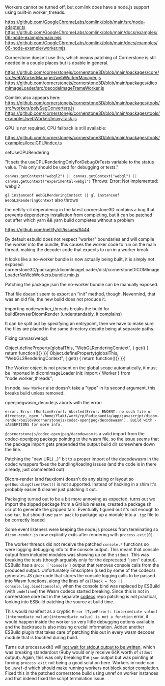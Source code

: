 Workers cannot be turned off, but comlink does have a node.js support using built-in worker_threads.

https://github.com/GoogleChromeLabs/comlink/blob/main/src/node-adapter.ts
https://github.com/GoogleChromeLabs/comlink/blob/main/docs/examples/06-node-example/main.mjs
https://github.com/GoogleChromeLabs/comlink/blob/main/docs/examples/06-node-example/worker.mjs

Cornerstone doesn't use this, which means patching of Cornerstone is still needed in a couple places but is doable in general. 

https://github.com/cornerstonejs/cornerstone3D/blob/main/packages/core/src/webWorkerManager/webWorkerManager.js
https://github.com/cornerstonejs/cornerstone3D/blob/main/packages/dicomImageLoader/src/decodeImageFrameWorker.js

Comlink also appears here:
https://github.com/cornerstonejs/cornerstone3D/blob/main/packages/tools/src/workers/polySegConverters.js
https://github.com/cornerstonejs/cornerstone3D/blob/main/packages/tools/examples/webWorker/heavyTask.js

GPU is not required, CPU fallback is still available:

https://github.com/cornerstonejs/cornerstone3D/blob/main/packages/tools/examples/localCPU/index.ts

setUseCPURendering

"It sets the useCPURenderingOnlyForDebugOrTests variable to the status value. This only should be used for debugging or tests."

`canvas.getContext("webgl2") || canvas.getContext("webgl") || canvas.getContext("experimental-webgl")`
Throws: Error: Not implemented: webgl2

`gl instanceof WebGLRenderingContext || gl instanceof WebGL2RenderingContext`
also throws


the netlify-cli dependency in the latest cornerstone3D contains a bug that prevents dependency installation from completing, but it can be patched out after which yarn && yarn build completes without a problem

https://github.com/netlify/cli/issues/6444

By default esbuild does not respect "worker" boundaries and will compile the worker into the bundle, this causes the worker code to run on the main thread, making the decoder code that expects to run in a worker break.

It looks like a no-worker bundle is now actually being built, it is simply not exposed:
cornerstone3D/packages/dicomImageLoader/dist/cornerstoneDICOMImageLoaderNoWebWorkers.bundle.min.js

Patching the package.json the no-worker bundle can be manually exposed.

That file doesn't seem to export an "init" method, though.
Nevermind, that was an old file, the new build does not produce it.

importing node:worker_threads breaks the build for buildBrowserDicomRender (understandably, it complains)

It can be split out by specifying an entrypoint, then we have to make sure the files are placed in the same directory despite being at separate paths.

Fixing canvas/webgl:

Object.defineProperty(globalThis, "WebGLRenderingContext", { get() { return function(){} }})
Object.defineProperty(globalThis, "WebGL2RenderingContext", { get() { return function(){} }})

The Worker object is not present on the global scope automatically, it must be imported in dicomImageLoader init:
import { Worker } from "node:worker_threads";

In node, `new Worker` also doesn't take a "type" in its second argument, this breaks build unless removed.

openjpegwasm_decode.js aborts with the error:

    error: Error [RuntimeError]: Aborted(Error: ENOENT: no such file or directory, open '/home/flaki/work/rp/Radiopaedia/app/javascript/dicom-render/build/@cornerstonejs/codec-openjpeg/decodewasm'). Build with -sASSERTIONS for more info.

`@cornerstonejs/codec-openjpeg/decodewasm` is a valid import from the codec-openjpeg package pointing to the wasm file, so the issue seems that the package import gets prepended the output build dir somewhere down the line.

Patching the "new URL(...)" bit to a proper import of the decodewasm in the codec wrappers fixes the bundling/loading issues (and the code is in there already, just commented out)

Dicom-render (and fauxdom) doesn't do any sizing or layout so `getBoundingClientRect()` is not supported. Instead of hacking in a shim it's probably easier & cleaner just patching it out.

Packaging turned out to be a bit more annoying as expected, turns out we import the zipped package from a GitHub release, created a package.sh script to generate the gzipped tars. Eventually figured out it's not enough to use `tar`, but should use `yarn pack` to package up a module into a `.tgz` file to be correctly loaded

Some event listeners were keeping the node.js process from terminating so `dicom-render.js` now explicitly exits after rendering with `process.exit(0)`.

The worker threads did not receive the patched `console.*` functions so were logging debugging info to the console output. This meant that console output from included modules was showing up on the `stdout`. This was breaking the tests (though arguably only for the deprecated "json" output). ESBuild has a `drop: ['console']` output that removes console calls from the produced output. Unfortunately Emscripten (used by some of the codecs)     generates JS glue code that stores the console logging calls to be passed into Wasm functions, along the lines of `callback = foo || console.log.bind(console)`, when the console bind was replaced by ESBuild (with `undefined`) the Wasm codecs started breaking. Since this is not in cornerstone core but in the separate [codecs](https://github.com/cornerstonejs/codecs) repo patching is not practical, looking into ESBuild patching the source at build time.

This would manifest as a cryptic `Error [TypeError]: (intermediate value)(intermediate value)(intermediate value) is not a function` error, it would happen inside the worker so very little debugging options available and the backtrace is also missing crucial information.
Added another ESBuild plugin that takes care of patching this out in every wasm decoder module that is touched during build.

Turns out process.exit() will [not wait for stdout output to be written](https://github.com/nodejs/node/issues/12921#issuecomment-300733885), which was breaking standardout (Ruby would only receive 64K worth of `stdout` output). Again, this was only breaking the `json` output but was pointing at forcing `process.exit` not being a good solution here. Workers in node can be [`unref`-d](https://nodejs.org/api/worker_threads.html#workerunref) which should make running workers not block script completion. Fixed this in the patched cornerstone build using unref on worker instances and that indeed fixed the script termination issue.
